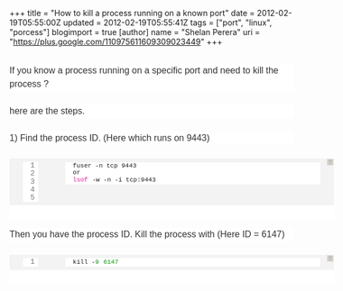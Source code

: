 +++
title = "How to kill a process running on a known port"
date = 2012-02-19T05:55:00Z
updated = 2012-02-19T05:55:41Z
tags = ["port", "linux", "porcess"]
blogimport = true 
[author]
	name = "Shelan Perera"
	uri = "https://plus.google.com/110975611609309023449"
+++

<div dir="ltr" style="text-align: left;" trbidi="on"><br /><div style="background-attachment: initial; background-clip: initial; background-color: white; background-image: initial; background-origin: initial; border-bottom-width: 0px; border-color: initial; border-image: initial; border-left-width: 0px; border-right-width: 0px; border-style: initial; border-top-width: 0px; color: #333333; font-family: 'Trebuchet MS', Helvetica, sans-serif; font-size: 16px; line-height: 24px; margin-bottom: 24px; padding-bottom: 0px; padding-left: 0px; padding-right: 0px; padding-top: 0px; text-align: -webkit-auto; vertical-align: baseline;">If you know a process running on a specific port and need to kill the process ?</div><div style="background-attachment: initial; background-clip: initial; background-color: white; background-image: initial; background-origin: initial; border-bottom-width: 0px; border-color: initial; border-image: initial; border-left-width: 0px; border-right-width: 0px; border-style: initial; border-top-width: 0px; color: #333333; font-family: 'Trebuchet MS', Helvetica, sans-serif; font-size: 16px; line-height: 24px; margin-bottom: 24px; padding-bottom: 0px; padding-left: 0px; padding-right: 0px; padding-top: 0px; text-align: -webkit-auto; vertical-align: baseline;">here are the steps.</div><div style="background-attachment: initial; background-clip: initial; background-color: white; background-image: initial; background-origin: initial; border-bottom-width: 0px; border-color: initial; border-image: initial; border-left-width: 0px; border-right-width: 0px; border-style: initial; border-top-width: 0px; color: #333333; font-family: 'Trebuchet MS', Helvetica, sans-serif; font-size: 16px; line-height: 24px; margin-bottom: 24px; padding-bottom: 0px; padding-left: 0px; padding-right: 0px; padding-top: 0px; text-align: -webkit-auto; vertical-align: baseline;">1) Find the process ID. (Here which runs on 9443)</div><div style="background-attachment: initial; background-clip: initial; background-color: white; background-image: initial; background-origin: initial; border-bottom-width: 0px; border-color: initial; border-image: initial; border-left-width: 0px; border-right-width: 0px; border-style: initial; border-top-width: 0px; color: #333333; font-family: 'Trebuchet MS', Helvetica, sans-serif; font-size: 16px; line-height: 24px; margin-bottom: 0px; margin-left: 0px; margin-right: 0px; margin-top: 0px; padding-bottom: 0px; padding-left: 0px; padding-right: 0px; padding-top: 0px; text-align: -webkit-auto; vertical-align: baseline;"><div class="syntaxhighlighter notranslate bash" id="highlighter_31848" style="background-attachment: initial; background-clip: initial; background-color: white !important; background-image: initial; background-origin: initial; background-position: initial initial; background-repeat: initial initial; border-bottom-width: 0px; border-color: initial; border-image: initial; border-left-width: 0px; border-right-width: 0px; border-style: initial; border-top-width: 0px; font-size: 1em !important; margin-bottom: 1em !important; margin-left: 0px !important; margin-right: 0px !important; margin-top: 1em !important; overflow-x: auto !important; overflow-y: auto !important; padding-bottom: 0px; padding-left: 0px; padding-right: 0px; padding-top: 0px; position: relative !important; vertical-align: baseline; width: 575px;"><div class="toolbar" style="background-attachment: initial !important; background-clip: initial !important; background-color: rgb(212, 208, 200) !important; background-image: initial !important; background-origin: initial !important; border-bottom-left-radius: 0px !important; border-bottom-right-radius: 0px !important; border-bottom-style: none !important; border-bottom-width: 0px !important; border-color: initial !important; border-color: initial !important; border-color: initial !important; border-color: initial !important; border-color: initial; border-image: initial !important; border-left-style: none !important; border-left-width: 0px !important; border-right-style: none !important; border-right-width: 0px !important; border-style: initial !important; border-style: initial !important; border-style: initial; border-top-left-radius: 0px !important; border-top-right-radius: 0px !important; border-top-style: none !important; border-top-width: 0px !important; border-width: initial !important; border-width: initial !important; bottom: auto !important; box-sizing: content-box !important; color: rgb(160, 160, 160) !important; float: none !important; font-family: Consolas, 'Bitstream Vera Sans Mono', 'Courier New', Courier, monospace !important; font-size: 10px !important; height: 11px !important; left: auto !important; line-height: 1.1em !important; margin-bottom: 0px !important; margin-left: 0px !important; margin-right: 0px !important; margin-top: 0px !important; min-height: inherit !important; outline-color: initial !important; outline-style: initial !important; outline-width: 0px !important; overflow-x: visible !important; overflow-y: visible !important; padding-bottom: 0px !important; padding-left: 0px !important; padding-right: 0px !important; padding-top: 0px !important; position: absolute !important; right: 1px !important; text-align: left !important; top: 1px !important; vertical-align: baseline !important; width: 11px !important; z-index: 10 !important;"><span style="background-attachment: initial; background-clip: initial; background-color: transparent; background-image: initial; background-origin: initial; border-bottom-width: 0px; border-color: initial; border-image: initial; border-left-width: 0px; border-right-width: 0px; border-style: initial; border-top-width: 0px; margin-bottom: 0px; margin-left: 0px; margin-right: 0px; margin-top: 0px; padding-bottom: 0px; padding-left: 0px; padding-right: 0px; padding-top: 0px; vertical-align: baseline;"><a class="toolbar_item command_help help" href="http://wp.shelan.org/#" style="background-attachment: initial !important; background-clip: initial !important; background-color: initial !important; background-image: none !important; background-origin: initial !important; border-bottom-left-radius: 0px !important; border-bottom-right-radius: 0px !important; border-bottom-width: 0px !important; border-color: initial !important; border-color: initial !important; border-color: initial; border-image: initial !important; border-left-width: 0px !important; border-right-width: 0px !important; border-style: initial !important; border-style: initial !important; border-style: initial; border-top-left-radius: 0px !important; border-top-right-radius: 0px !important; border-top-width: 0px !important; bottom: auto !important; box-sizing: content-box !important; color: rgb(160, 160, 160) !important; display: block !important; float: none !important; font-size: 1em !important; height: auto !important; left: auto !important; line-height: 1.1em !important; margin-bottom: 0px !important; margin-left: 0px !important; margin-right: 0px !important; margin-top: 0px !important; min-height: inherit !important; outline-color: initial !important; outline-style: initial !important; outline-width: 0px !important; overflow-x: visible !important; overflow-y: visible !important; padding-bottom: 0px !important; padding-left: 0px !important; padding-right: 0px !important; padding-top: 1px !important; position: static !important; right: auto !important; text-align: center !important; text-decoration: none !important; top: auto !important; vertical-align: baseline !important; width: auto !important;">?</a></span></div><table border="0" cellpadding="0" cellspacing="0" style="-webkit-border-horizontal-spacing: 0px; -webkit-border-vertical-spacing: 0px; background-attachment: initial !important; background-clip: initial !important; background-color: initial !important; background-image: none !important; background-origin: initial !important; border-bottom-color: rgb(231, 231, 231); border-bottom-left-radius: 0px !important; border-bottom-right-radius: 0px !important; border-bottom-style: solid; border-bottom-width: 1px; border-collapse: collapse; border-color: initial !important; border-color: initial !important; border-color: initial; border-image: initial; border-left-color: rgb(231, 231, 231); border-left-style: solid; border-left-width: 1px; border-right-color: rgb(231, 231, 231); border-right-style: solid; border-right-width: 1px; border-style: initial !important; border-style: initial !important; border-style: initial; border-top-color: rgb(231, 231, 231); border-top-left-radius: 0px !important; border-top-right-radius: 0px !important; border-top-style: solid; border-top-width: 1px; bottom: auto !important; box-sizing: content-box !important; float: none !important; font-family: Consolas, 'Bitstream Vera Sans Mono', 'Courier New', Courier, monospace !important; font-size: 1em !important; height: auto !important; left: auto !important; line-height: 1.1em !important; margin-bottom: 24px; margin-left: 0px; margin-right: -1px; margin-top: 0px; min-height: inherit !important; outline-color: initial !important; outline-style: initial !important; outline-width: 0px !important; overflow-x: visible !important; overflow-y: visible !important; padding-bottom: 0px !important; padding-left: 0px !important; padding-right: 0px !important; padding-top: 0px !important; position: static !important; right: auto !important; text-align: left; top: auto !important; vertical-align: baseline !important; width: 575px;"><tbody style="background-attachment: initial !important; background-clip: initial !important; background-color: initial !important; background-image: none !important; background-origin: initial !important; border-bottom-left-radius: 0px !important; border-bottom-right-radius: 0px !important; border-bottom-width: 0px !important; border-color: initial !important; border-color: initial !important; border-color: initial; border-image: initial !important; border-left-width: 0px !important; border-right-width: 0px !important; border-style: initial !important; border-style: initial !important; border-style: initial; border-top-left-radius: 0px !important; border-top-right-radius: 0px !important; border-top-width: 0px !important; bottom: auto !important; box-sizing: content-box !important; float: none !important; font-size: 1em !important; height: auto !important; left: auto !important; line-height: 1.1em !important; margin-bottom: 0px !important; margin-left: 0px !important; margin-right: 0px !important; margin-top: 0px !important; min-height: inherit !important; outline-color: initial !important; outline-style: initial !important; outline-width: 0px !important; overflow-x: visible !important; overflow-y: visible !important; padding-bottom: 0px !important; padding-left: 0px !important; padding-right: 0px !important; padding-top: 0px !important; position: static !important; right: auto !important; top: auto !important; vertical-align: baseline !important; width: auto !important;"><tr style="background-attachment: initial !important; background-clip: initial !important; background-color: initial !important; background-image: none !important; background-origin: initial !important; border-bottom-left-radius: 0px !important; border-bottom-right-radius: 0px !important; border-bottom-width: 0px !important; border-color: initial !important; border-color: initial !important; border-color: initial; border-image: initial !important; border-left-width: 0px !important; border-right-width: 0px !important; border-style: initial !important; border-style: initial !important; border-style: initial; border-top-left-radius: 0px !important; border-top-right-radius: 0px !important; border-top-width: 0px !important; bottom: auto !important; box-sizing: content-box !important; float: none !important; font-size: 1em !important; height: auto !important; left: auto !important; line-height: 1.1em !important; margin-bottom: 0px !important; margin-left: 0px !important; margin-right: 0px !important; margin-top: 0px !important; min-height: inherit !important; outline-color: initial !important; outline-style: initial !important; outline-width: 0px !important; overflow-x: visible !important; overflow-y: visible !important; padding-bottom: 0px !important; padding-left: 0px !important; padding-right: 0px !important; padding-top: 0px !important; position: static !important; right: auto !important; top: auto !important; vertical-align: baseline !important; width: auto !important;"><td class="gutter" style="background-attachment: initial; background-clip: initial; background-color: #f3f3f3; background-image: initial; background-origin: initial; border-bottom-left-radius: 0px !important; border-bottom-right-radius: 0px !important; border-bottom-width: 0px !important; border-color: initial !important; border-color: initial !important; border-color: initial; border-image: initial !important; border-left-width: 0px !important; border-right-color: rgb(221, 221, 221); border-right-style: dotted; border-right-width: 1px; border-style: initial !important; border-style: initial !important; border-style: initial; border-top-color: rgb(221, 221, 221); border-top-left-radius: 0px !important; border-top-right-radius: 0px !important; border-top-style: dotted; border-top-width: 1px; bottom: auto !important; box-sizing: content-box !important; color: rgb(120, 120, 120) !important; float: none !important; font-size: 13px; height: auto !important; left: auto !important; line-height: 1.1em !important; margin-bottom: 0px !important; margin-left: 0px !important; margin-right: 0px !important; margin-top: 0px !important; min-height: inherit !important; outline-color: initial !important; outline-style: initial !important; outline-width: 0px !important; overflow-x: visible !important; overflow-y: visible !important; padding-bottom: 6px; padding-left: 24px; padding-right: 24px; padding-top: 6px; position: static !important; right: auto !important; top: auto !important; vertical-align: baseline !important; width: auto !important;"><div class="line number1 index0 alt2" style="background-attachment: initial !important; background-clip: initial !important; background-color: white !important; background-image: none !important; background-origin: initial !important; border-bottom-left-radius: 0px !important; border-bottom-right-radius: 0px !important; border-bottom-width: 0px !important; border-color: initial !important; border-color: initial !important; border-color: initial; border-image: initial !important; border-left-width: 0px !important; border-right-color: rgb(212, 208, 200) !important; border-right-style: solid !important; border-right-width: 3px !important; border-style: initial !important; border-style: initial !important; border-style: initial; border-top-left-radius: 0px !important; border-top-right-radius: 0px !important; border-top-width: 0px !important; bottom: auto !important; box-sizing: content-box !important; float: none !important; font-size: 1em !important; height: auto !important; left: auto !important; line-height: 1.1em !important; margin-bottom: 0px !important; margin-left: 0px !important; margin-right: 0px !important; margin-top: 0px !important; min-height: inherit !important; outline-color: initial !important; outline-style: initial !important; outline-width: 0px !important; overflow-x: visible !important; overflow-y: visible !important; padding-bottom: 0px !important; padding-left: 1em !important; padding-right: 0.5em !important; padding-top: 0px !important; position: static !important; right: auto !important; text-align: right !important; top: auto !important; vertical-align: baseline !important; white-space: pre !important; width: auto !important;">1</div><div class="line number2 index1 alt1" style="background-attachment: initial !important; background-clip: initial !important; background-color: white !important; background-image: none !important; background-origin: initial !important; border-bottom-left-radius: 0px !important; border-bottom-right-radius: 0px !important; border-bottom-width: 0px !important; border-color: initial !important; border-color: initial !important; border-color: initial; border-image: initial !important; border-left-width: 0px !important; border-right-color: rgb(212, 208, 200) !important; border-right-style: solid !important; border-right-width: 3px !important; border-style: initial !important; border-style: initial !important; border-style: initial; border-top-left-radius: 0px !important; border-top-right-radius: 0px !important; border-top-width: 0px !important; bottom: auto !important; box-sizing: content-box !important; float: none !important; font-size: 1em !important; height: auto !important; left: auto !important; line-height: 1.1em !important; margin-bottom: 0px !important; margin-left: 0px !important; margin-right: 0px !important; margin-top: 0px !important; min-height: inherit !important; outline-color: initial !important; outline-style: initial !important; outline-width: 0px !important; overflow-x: visible !important; overflow-y: visible !important; padding-bottom: 0px !important; padding-left: 1em !important; padding-right: 0.5em !important; padding-top: 0px !important; position: static !important; right: auto !important; text-align: right !important; top: auto !important; vertical-align: baseline !important; white-space: pre !important; width: auto !important;">2</div><div class="line number3 index2 alt2" style="background-attachment: initial !important; background-clip: initial !important; background-color: white !important; background-image: none !important; background-origin: initial !important; border-bottom-left-radius: 0px !important; border-bottom-right-radius: 0px !important; border-bottom-width: 0px !important; border-color: initial !important; border-color: initial !important; border-color: initial; border-image: initial !important; border-left-width: 0px !important; border-right-color: rgb(212, 208, 200) !important; border-right-style: solid !important; border-right-width: 3px !important; border-style: initial !important; border-style: initial !important; border-style: initial; border-top-left-radius: 0px !important; border-top-right-radius: 0px !important; border-top-width: 0px !important; bottom: auto !important; box-sizing: content-box !important; float: none !important; font-size: 1em !important; height: auto !important; left: auto !important; line-height: 1.1em !important; margin-bottom: 0px !important; margin-left: 0px !important; margin-right: 0px !important; margin-top: 0px !important; min-height: inherit !important; outline-color: initial !important; outline-style: initial !important; outline-width: 0px !important; overflow-x: visible !important; overflow-y: visible !important; padding-bottom: 0px !important; padding-left: 1em !important; padding-right: 0.5em !important; padding-top: 0px !important; position: static !important; right: auto !important; text-align: right !important; top: auto !important; vertical-align: baseline !important; white-space: pre !important; width: auto !important;">3</div><div class="line number4 index3 alt1" style="background-attachment: initial !important; background-clip: initial !important; background-color: white !important; background-image: none !important; background-origin: initial !important; border-bottom-left-radius: 0px !important; border-bottom-right-radius: 0px !important; border-bottom-width: 0px !important; border-color: initial !important; border-color: initial !important; border-color: initial; border-image: initial !important; border-left-width: 0px !important; border-right-color: rgb(212, 208, 200) !important; border-right-style: solid !important; border-right-width: 3px !important; border-style: initial !important; border-style: initial !important; border-style: initial; border-top-left-radius: 0px !important; border-top-right-radius: 0px !important; border-top-width: 0px !important; bottom: auto !important; box-sizing: content-box !important; float: none !important; font-size: 1em !important; height: auto !important; left: auto !important; line-height: 1.1em !important; margin-bottom: 0px !important; margin-left: 0px !important; margin-right: 0px !important; margin-top: 0px !important; min-height: inherit !important; outline-color: initial !important; outline-style: initial !important; outline-width: 0px !important; overflow-x: visible !important; overflow-y: visible !important; padding-bottom: 0px !important; padding-left: 1em !important; padding-right: 0.5em !important; padding-top: 0px !important; position: static !important; right: auto !important; text-align: right !important; top: auto !important; vertical-align: baseline !important; white-space: pre !important; width: auto !important;">4</div><div class="line number5 index4 alt2" style="background-attachment: initial !important; background-clip: initial !important; background-color: white !important; background-image: none !important; background-origin: initial !important; border-bottom-left-radius: 0px !important; border-bottom-right-radius: 0px !important; border-bottom-width: 0px !important; border-color: initial !important; border-color: initial !important; border-color: initial; border-image: initial !important; border-left-width: 0px !important; border-right-color: rgb(212, 208, 200) !important; border-right-style: solid !important; border-right-width: 3px !important; border-style: initial !important; border-style: initial !important; border-style: initial; border-top-left-radius: 0px !important; border-top-right-radius: 0px !important; border-top-width: 0px !important; bottom: auto !important; box-sizing: content-box !important; float: none !important; font-size: 1em !important; height: auto !important; left: auto !important; line-height: 1.1em !important; margin-bottom: 0px !important; margin-left: 0px !important; margin-right: 0px !important; margin-top: 0px !important; min-height: inherit !important; outline-color: initial !important; outline-style: initial !important; outline-width: 0px !important; overflow-x: visible !important; overflow-y: visible !important; padding-bottom: 0px !important; padding-left: 1em !important; padding-right: 0.5em !important; padding-top: 0px !important; position: static !important; right: auto !important; text-align: right !important; top: auto !important; vertical-align: baseline !important; white-space: pre !important; width: auto !important;">5</div></td><td class="code" style="background-attachment: initial; background-clip: initial; background-color: #f3f3f3; background-image: initial; background-origin: initial; border-bottom-left-radius: 0px !important; border-bottom-right-radius: 0px !important; border-bottom-width: 0px !important; border-color: initial !important; border-color: initial !important; border-color: initial; border-image: initial !important; border-left-width: 0px !important; border-right-color: rgb(221, 221, 221); border-right-style: dotted; border-right-width: 1px; border-style: initial !important; border-style: initial !important; border-style: initial; border-top-color: rgb(221, 221, 221); border-top-left-radius: 0px !important; border-top-right-radius: 0px !important; border-top-style: dotted; border-top-width: 1px; bottom: auto !important; box-sizing: content-box !important; float: none !important; font-size: 13px; height: auto !important; left: auto !important; line-height: 1.1em !important; margin-bottom: 0px !important; margin-left: 0px !important; margin-right: 0px !important; margin-top: 0px !important; min-height: inherit !important; outline-color: initial !important; outline-style: initial !important; outline-width: 0px !important; overflow-x: visible !important; overflow-y: visible !important; padding-bottom: 6px; padding-left: 24px; padding-right: 24px; padding-top: 6px; position: static !important; right: auto !important; top: auto !important; vertical-align: baseline !important; width: 538px;"><div class="container" style="background-attachment: initial !important; background-clip: initial !important; background-color: initial !important; background-image: none !important; background-origin: initial !important; border-bottom-left-radius: 0px !important; border-bottom-right-radius: 0px !important; border-bottom-width: 0px !important; border-color: initial !important; border-color: initial !important; border-color: initial; border-image: initial !important; border-left-width: 0px !important; border-right-width: 0px !important; border-style: initial !important; border-style: initial !important; border-style: initial; border-top-left-radius: 0px !important; border-top-right-radius: 0px !important; border-top-width: 0px !important; bottom: auto !important; box-sizing: content-box !important; float: none !important; font-size: 1em !important; height: auto !important; left: auto !important; line-height: 1.1em !important; margin-bottom: 0px !important; margin-left: 0px !important; margin-right: 0px !important; margin-top: 0px !important; min-height: inherit !important; outline-color: initial !important; outline-style: initial !important; outline-width: 0px !important; overflow-x: visible !important; overflow-y: visible !important; padding-bottom: 0px !important; padding-left: 0px !important; padding-right: 0px !important; padding-top: 0px !important; position: relative !important; right: auto !important; top: auto !important; vertical-align: baseline !important; width: auto !important;"><div class="line number1 index0 alt2" style="background-attachment: initial !important; background-clip: initial !important; background-color: white !important; background-image: none !important; background-origin: initial !important; border-bottom-left-radius: 0px !important; border-bottom-right-radius: 0px !important; border-bottom-width: 0px !important; border-color: initial !important; border-color: initial !important; border-color: initial; border-image: initial !important; border-left-width: 0px !important; border-right-width: 0px !important; border-style: initial !important; border-style: initial !important; border-style: initial; border-top-left-radius: 0px !important; border-top-right-radius: 0px !important; border-top-width: 0px !important; bottom: auto !important; box-sizing: content-box !important; float: none !important; font-size: 1em !important; height: auto !important; left: auto !important; line-height: 1.1em !important; margin-bottom: 0px !important; margin-left: 0px !important; margin-right: 0px !important; margin-top: 0px !important; min-height: inherit !important; outline-color: initial !important; outline-style: initial !important; outline-width: 0px !important; overflow-x: visible !important; overflow-y: visible !important; padding-bottom: 0px !important; padding-left: 1em !important; padding-right: 1em !important; padding-top: 0px !important; position: static !important; right: auto !important; top: auto !important; vertical-align: baseline !important; white-space: pre !important; width: auto !important;"><code class="bash plain" style="background-attachment: initial !important; background-clip: initial !important; background-color: initial !important; background-image: none !important; background-origin: initial !important; border-bottom-left-radius: 0px !important; border-bottom-right-radius: 0px !important; border-bottom-width: 0px !important; border-color: initial !important; border-color: initial !important; border-color: initial; border-image: initial !important; border-left-width: 0px !important; border-right-width: 0px !important; border-style: initial !important; border-style: initial !important; border-style: initial; border-top-left-radius: 0px !important; border-top-right-radius: 0px !important; border-top-width: 0px !important; bottom: auto !important; box-sizing: content-box !important; float: none !important; font-family: Consolas, 'Bitstream Vera Sans Mono', 'Courier New', Courier, monospace !important; height: auto !important; left: auto !important; line-height: 1.1em !important; margin-bottom: 0px !important; margin-left: 0px !important; margin-right: 0px !important; margin-top: 0px !important; min-height: inherit !important; outline-color: initial !important; outline-style: initial !important; outline-width: 0px !important; overflow-x: visible !important; overflow-y: visible !important; padding-bottom: 0px !important; padding-left: 0px !important; padding-right: 0px !important; padding-top: 0px !important; position: static !important; right: auto !important; top: auto !important; vertical-align: baseline !important; width: auto !important;">fuser -n tcp 9443</code></div><div class="line number2 index1 alt1" style="background-attachment: initial !important; background-clip: initial !important; background-color: white !important; background-image: none !important; background-origin: initial !important; border-bottom-left-radius: 0px !important; border-bottom-right-radius: 0px !important; border-bottom-width: 0px !important; border-color: initial !important; border-color: initial !important; border-color: initial; border-image: initial !important; border-left-width: 0px !important; border-right-width: 0px !important; border-style: initial !important; border-style: initial !important; border-style: initial; border-top-left-radius: 0px !important; border-top-right-radius: 0px !important; border-top-width: 0px !important; bottom: auto !important; box-sizing: content-box !important; float: none !important; font-size: 1em !important; height: auto !important; left: auto !important; line-height: 1.1em !important; margin-bottom: 0px !important; margin-left: 0px !important; margin-right: 0px !important; margin-top: 0px !important; min-height: inherit !important; outline-color: initial !important; outline-style: initial !important; outline-width: 0px !important; overflow-x: visible !important; overflow-y: visible !important; padding-bottom: 0px !important; padding-left: 1em !important; padding-right: 1em !important; padding-top: 0px !important; position: static !important; right: auto !important; top: auto !important; vertical-align: baseline !important; white-space: pre !important; width: auto !important;"></div><div class="line number3 index2 alt2" style="background-attachment: initial !important; background-clip: initial !important; background-color: white !important; background-image: none !important; background-origin: initial !important; border-bottom-left-radius: 0px !important; border-bottom-right-radius: 0px !important; border-bottom-width: 0px !important; border-color: initial !important; border-color: initial !important; border-color: initial; border-image: initial !important; border-left-width: 0px !important; border-right-width: 0px !important; border-style: initial !important; border-style: initial !important; border-style: initial; border-top-left-radius: 0px !important; border-top-right-radius: 0px !important; border-top-width: 0px !important; bottom: auto !important; box-sizing: content-box !important; float: none !important; font-size: 1em !important; height: auto !important; left: auto !important; line-height: 1.1em !important; margin-bottom: 0px !important; margin-left: 0px !important; margin-right: 0px !important; margin-top: 0px !important; min-height: inherit !important; outline-color: initial !important; outline-style: initial !important; outline-width: 0px !important; overflow-x: visible !important; overflow-y: visible !important; padding-bottom: 0px !important; padding-left: 1em !important; padding-right: 1em !important; padding-top: 0px !important; position: static !important; right: auto !important; top: auto !important; vertical-align: baseline !important; white-space: pre !important; width: auto !important;"><code class="bash plain" style="background-attachment: initial !important; background-clip: initial !important; background-color: initial !important; background-image: none !important; background-origin: initial !important; border-bottom-left-radius: 0px !important; border-bottom-right-radius: 0px !important; border-bottom-width: 0px !important; border-color: initial !important; border-color: initial !important; border-color: initial; border-image: initial !important; border-left-width: 0px !important; border-right-width: 0px !important; border-style: initial !important; border-style: initial !important; border-style: initial; border-top-left-radius: 0px !important; border-top-right-radius: 0px !important; border-top-width: 0px !important; bottom: auto !important; box-sizing: content-box !important; float: none !important; font-family: Consolas, 'Bitstream Vera Sans Mono', 'Courier New', Courier, monospace !important; height: auto !important; left: auto !important; line-height: 1.1em !important; margin-bottom: 0px !important; margin-left: 0px !important; margin-right: 0px !important; margin-top: 0px !important; min-height: inherit !important; outline-color: initial !important; outline-style: initial !important; outline-width: 0px !important; overflow-x: visible !important; overflow-y: visible !important; padding-bottom: 0px !important; padding-left: 0px !important; padding-right: 0px !important; padding-top: 0px !important; position: static !important; right: auto !important; top: auto !important; vertical-align: baseline !important; width: auto !important;">or</code></div><div class="line number4 index3 alt1" style="background-attachment: initial !important; background-clip: initial !important; background-color: white !important; background-image: none !important; background-origin: initial !important; border-bottom-left-radius: 0px !important; border-bottom-right-radius: 0px !important; border-bottom-width: 0px !important; border-color: initial !important; border-color: initial !important; border-color: initial; border-image: initial !important; border-left-width: 0px !important; border-right-width: 0px !important; border-style: initial !important; border-style: initial !important; border-style: initial; border-top-left-radius: 0px !important; border-top-right-radius: 0px !important; border-top-width: 0px !important; bottom: auto !important; box-sizing: content-box !important; float: none !important; font-size: 1em !important; height: auto !important; left: auto !important; line-height: 1.1em !important; margin-bottom: 0px !important; margin-left: 0px !important; margin-right: 0px !important; margin-top: 0px !important; min-height: inherit !important; outline-color: initial !important; outline-style: initial !important; outline-width: 0px !important; overflow-x: visible !important; overflow-y: visible !important; padding-bottom: 0px !important; padding-left: 1em !important; padding-right: 1em !important; padding-top: 0px !important; position: static !important; right: auto !important; top: auto !important; vertical-align: baseline !important; white-space: pre !important; width: auto !important;"></div><div class="line number5 index4 alt2" style="background-attachment: initial !important; background-clip: initial !important; background-color: white !important; background-image: none !important; background-origin: initial !important; border-bottom-left-radius: 0px !important; border-bottom-right-radius: 0px !important; border-bottom-width: 0px !important; border-color: initial !important; border-color: initial !important; border-color: initial; border-image: initial !important; border-left-width: 0px !important; border-right-width: 0px !important; border-style: initial !important; border-style: initial !important; border-style: initial; border-top-left-radius: 0px !important; border-top-right-radius: 0px !important; border-top-width: 0px !important; bottom: auto !important; box-sizing: content-box !important; float: none !important; font-size: 1em !important; height: auto !important; left: auto !important; line-height: 1.1em !important; margin-bottom: 0px !important; margin-left: 0px !important; margin-right: 0px !important; margin-top: 0px !important; min-height: inherit !important; outline-color: initial !important; outline-style: initial !important; outline-width: 0px !important; overflow-x: visible !important; overflow-y: visible !important; padding-bottom: 0px !important; padding-left: 1em !important; padding-right: 1em !important; padding-top: 0px !important; position: static !important; right: auto !important; top: auto !important; vertical-align: baseline !important; white-space: pre !important; width: auto !important;"><code class="bash functions" style="background-attachment: initial !important; background-clip: initial !important; background-color: initial !important; background-image: none !important; background-origin: initial !important; border-bottom-left-radius: 0px !important; border-bottom-right-radius: 0px !important; border-bottom-width: 0px !important; border-color: initial !important; border-color: initial !important; border-color: initial; border-image: initial !important; border-left-width: 0px !important; border-right-width: 0px !important; border-style: initial !important; border-style: initial !important; border-style: initial; border-top-left-radius: 0px !important; border-top-right-radius: 0px !important; border-top-width: 0px !important; bottom: auto !important; box-sizing: content-box !important; color: rgb(255, 20, 147) !important; float: none !important; font-family: Consolas, 'Bitstream Vera Sans Mono', 'Courier New', Courier, monospace !important; height: auto !important; left: auto !important; line-height: 1.1em !important; margin-bottom: 0px !important; margin-left: 0px !important; margin-right: 0px !important; margin-top: 0px !important; min-height: inherit !important; outline-color: initial !important; outline-style: initial !important; outline-width: 0px !important; overflow-x: visible !important; overflow-y: visible !important; padding-bottom: 0px !important; padding-left: 0px !important; padding-right: 0px !important; padding-top: 0px !important; position: static !important; right: auto !important; top: auto !important; vertical-align: baseline !important; width: auto !important;">lsof</code> <code class="bash plain" style="background-attachment: initial !important; background-clip: initial !important; background-color: initial !important; background-image: none !important; background-origin: initial !important; border-bottom-left-radius: 0px !important; border-bottom-right-radius: 0px !important; border-bottom-width: 0px !important; border-color: initial !important; border-color: initial !important; border-color: initial; border-image: initial !important; border-left-width: 0px !important; border-right-width: 0px !important; border-style: initial !important; border-style: initial !important; border-style: initial; border-top-left-radius: 0px !important; border-top-right-radius: 0px !important; border-top-width: 0px !important; bottom: auto !important; box-sizing: content-box !important; float: none !important; font-family: Consolas, 'Bitstream Vera Sans Mono', 'Courier New', Courier, monospace !important; height: auto !important; left: auto !important; line-height: 1.1em !important; margin-bottom: 0px !important; margin-left: 0px !important; margin-right: 0px !important; margin-top: 0px !important; min-height: inherit !important; outline-color: initial !important; outline-style: initial !important; outline-width: 0px !important; overflow-x: visible !important; overflow-y: visible !important; padding-bottom: 0px !important; padding-left: 0px !important; padding-right: 0px !important; padding-top: 0px !important; position: static !important; right: auto !important; top: auto !important; vertical-align: baseline !important; width: auto !important;">-w -n -i tcp:9443</code></div></div></td></tr></tbody></table></div></div><div style="background-attachment: initial; background-clip: initial; background-color: white; background-image: initial; background-origin: initial; border-bottom-width: 0px; border-color: initial; border-image: initial; border-left-width: 0px; border-right-width: 0px; border-style: initial; border-top-width: 0px; color: #333333; font-family: 'Trebuchet MS', Helvetica, sans-serif; font-size: 16px; line-height: 24px; margin-bottom: 24px; padding-bottom: 0px; padding-left: 0px; padding-right: 0px; padding-top: 0px; text-align: -webkit-auto; vertical-align: baseline;">Then you have the process ID. Kill the process with (Here ID =&nbsp;6147)</div><div style="background-attachment: initial; background-clip: initial; background-color: white; background-image: initial; background-origin: initial; border-bottom-width: 0px; border-color: initial; border-image: initial; border-left-width: 0px; border-right-width: 0px; border-style: initial; border-top-width: 0px; color: #333333; font-family: 'Trebuchet MS', Helvetica, sans-serif; font-size: 16px; line-height: 24px; margin-bottom: 0px; margin-left: 0px; margin-right: 0px; margin-top: 0px; padding-bottom: 0px; padding-left: 0px; padding-right: 0px; padding-top: 0px; text-align: -webkit-auto; vertical-align: baseline;"><div class="syntaxhighlighter notranslate actionscript3" id="highlighter_557417" style="background-attachment: initial; background-clip: initial; background-color: white !important; background-image: initial; background-origin: initial; background-position: initial initial; background-repeat: initial initial; border-bottom-width: 0px; border-color: initial; border-image: initial; border-left-width: 0px; border-right-width: 0px; border-style: initial; border-top-width: 0px; font-size: 1em !important; margin-bottom: 1em !important; margin-left: 0px !important; margin-right: 0px !important; margin-top: 1em !important; overflow-x: auto !important; overflow-y: auto !important; padding-bottom: 0px; padding-left: 0px; padding-right: 0px; padding-top: 0px; position: relative !important; vertical-align: baseline; width: 575px;"><div class="toolbar" style="background-attachment: initial !important; background-clip: initial !important; background-color: rgb(212, 208, 200) !important; background-image: initial !important; background-origin: initial !important; border-bottom-left-radius: 0px !important; border-bottom-right-radius: 0px !important; border-bottom-style: none !important; border-bottom-width: 0px !important; border-color: initial !important; border-color: initial !important; border-color: initial !important; border-color: initial !important; border-color: initial; border-image: initial !important; border-left-style: none !important; border-left-width: 0px !important; border-right-style: none !important; border-right-width: 0px !important; border-style: initial !important; border-style: initial !important; border-style: initial; border-top-left-radius: 0px !important; border-top-right-radius: 0px !important; border-top-style: none !important; border-top-width: 0px !important; border-width: initial !important; border-width: initial !important; bottom: auto !important; box-sizing: content-box !important; color: rgb(160, 160, 160) !important; float: none !important; font-family: Consolas, 'Bitstream Vera Sans Mono', 'Courier New', Courier, monospace !important; font-size: 10px !important; height: 11px !important; left: auto !important; line-height: 1.1em !important; margin-bottom: 0px !important; margin-left: 0px !important; margin-right: 0px !important; margin-top: 0px !important; min-height: inherit !important; outline-color: initial !important; outline-style: initial !important; outline-width: 0px !important; overflow-x: visible !important; overflow-y: visible !important; padding-bottom: 0px !important; padding-left: 0px !important; padding-right: 0px !important; padding-top: 0px !important; position: absolute !important; right: 1px !important; text-align: left !important; top: 1px !important; vertical-align: baseline !important; width: 11px !important; z-index: 10 !important;"><span style="background-attachment: initial; background-clip: initial; background-color: transparent; background-image: initial; background-origin: initial; border-bottom-width: 0px; border-color: initial; border-image: initial; border-left-width: 0px; border-right-width: 0px; border-style: initial; border-top-width: 0px; margin-bottom: 0px; margin-left: 0px; margin-right: 0px; margin-top: 0px; padding-bottom: 0px; padding-left: 0px; padding-right: 0px; padding-top: 0px; vertical-align: baseline;"><a class="toolbar_item command_help help" href="http://wp.shelan.org/#" style="background-attachment: initial !important; background-clip: initial !important; background-color: initial !important; background-image: none !important; background-origin: initial !important; border-bottom-left-radius: 0px !important; border-bottom-right-radius: 0px !important; border-bottom-width: 0px !important; border-color: initial !important; border-color: initial !important; border-color: initial; border-image: initial !important; border-left-width: 0px !important; border-right-width: 0px !important; border-style: initial !important; border-style: initial !important; border-style: initial; border-top-left-radius: 0px !important; border-top-right-radius: 0px !important; border-top-width: 0px !important; bottom: auto !important; box-sizing: content-box !important; color: rgb(160, 160, 160) !important; display: block !important; float: none !important; font-size: 1em !important; height: auto !important; left: auto !important; line-height: 1.1em !important; margin-bottom: 0px !important; margin-left: 0px !important; margin-right: 0px !important; margin-top: 0px !important; min-height: inherit !important; outline-color: initial !important; outline-style: initial !important; outline-width: 0px !important; overflow-x: visible !important; overflow-y: visible !important; padding-bottom: 0px !important; padding-left: 0px !important; padding-right: 0px !important; padding-top: 1px !important; position: static !important; right: auto !important; text-align: center !important; text-decoration: none !important; top: auto !important; vertical-align: baseline !important; width: auto !important;">?</a></span></div><table border="0" cellpadding="0" cellspacing="0" style="-webkit-border-horizontal-spacing: 0px; -webkit-border-vertical-spacing: 0px; background-attachment: initial !important; background-clip: initial !important; background-color: initial !important; background-image: none !important; background-origin: initial !important; border-bottom-color: rgb(231, 231, 231); border-bottom-left-radius: 0px !important; border-bottom-right-radius: 0px !important; border-bottom-style: solid; border-bottom-width: 1px; border-collapse: collapse; border-color: initial !important; border-color: initial !important; border-color: initial; border-image: initial; border-left-color: rgb(231, 231, 231); border-left-style: solid; border-left-width: 1px; border-right-color: rgb(231, 231, 231); border-right-style: solid; border-right-width: 1px; border-style: initial !important; border-style: initial !important; border-style: initial; border-top-color: rgb(231, 231, 231); border-top-left-radius: 0px !important; border-top-right-radius: 0px !important; border-top-style: solid; border-top-width: 1px; bottom: auto !important; box-sizing: content-box !important; float: none !important; font-family: Consolas, 'Bitstream Vera Sans Mono', 'Courier New', Courier, monospace !important; font-size: 1em !important; height: auto !important; left: auto !important; line-height: 1.1em !important; margin-bottom: 24px; margin-left: 0px; margin-right: -1px; margin-top: 0px; min-height: inherit !important; outline-color: initial !important; outline-style: initial !important; outline-width: 0px !important; overflow-x: visible !important; overflow-y: visible !important; padding-bottom: 0px !important; padding-left: 0px !important; padding-right: 0px !important; padding-top: 0px !important; position: static !important; right: auto !important; text-align: left; top: auto !important; vertical-align: baseline !important; width: 575px;"><tbody style="background-attachment: initial !important; background-clip: initial !important; background-color: initial !important; background-image: none !important; background-origin: initial !important; border-bottom-left-radius: 0px !important; border-bottom-right-radius: 0px !important; border-bottom-width: 0px !important; border-color: initial !important; border-color: initial !important; border-color: initial; border-image: initial !important; border-left-width: 0px !important; border-right-width: 0px !important; border-style: initial !important; border-style: initial !important; border-style: initial; border-top-left-radius: 0px !important; border-top-right-radius: 0px !important; border-top-width: 0px !important; bottom: auto !important; box-sizing: content-box !important; float: none !important; font-size: 1em !important; height: auto !important; left: auto !important; line-height: 1.1em !important; margin-bottom: 0px !important; margin-left: 0px !important; margin-right: 0px !important; margin-top: 0px !important; min-height: inherit !important; outline-color: initial !important; outline-style: initial !important; outline-width: 0px !important; overflow-x: visible !important; overflow-y: visible !important; padding-bottom: 0px !important; padding-left: 0px !important; padding-right: 0px !important; padding-top: 0px !important; position: static !important; right: auto !important; top: auto !important; vertical-align: baseline !important; width: auto !important;"><tr style="background-attachment: initial !important; background-clip: initial !important; background-color: initial !important; background-image: none !important; background-origin: initial !important; border-bottom-left-radius: 0px !important; border-bottom-right-radius: 0px !important; border-bottom-width: 0px !important; border-color: initial !important; border-color: initial !important; border-color: initial; border-image: initial !important; border-left-width: 0px !important; border-right-width: 0px !important; border-style: initial !important; border-style: initial !important; border-style: initial; border-top-left-radius: 0px !important; border-top-right-radius: 0px !important; border-top-width: 0px !important; bottom: auto !important; box-sizing: content-box !important; float: none !important; font-size: 1em !important; height: auto !important; left: auto !important; line-height: 1.1em !important; margin-bottom: 0px !important; margin-left: 0px !important; margin-right: 0px !important; margin-top: 0px !important; min-height: inherit !important; outline-color: initial !important; outline-style: initial !important; outline-width: 0px !important; overflow-x: visible !important; overflow-y: visible !important; padding-bottom: 0px !important; padding-left: 0px !important; padding-right: 0px !important; padding-top: 0px !important; position: static !important; right: auto !important; top: auto !important; vertical-align: baseline !important; width: auto !important;"><td class="gutter" style="background-attachment: initial; background-clip: initial; background-color: #f3f3f3; background-image: initial; background-origin: initial; border-bottom-left-radius: 0px !important; border-bottom-right-radius: 0px !important; border-bottom-width: 0px !important; border-color: initial !important; border-color: initial !important; border-color: initial; border-image: initial !important; border-left-width: 0px !important; border-right-color: rgb(221, 221, 221); border-right-style: dotted; border-right-width: 1px; border-style: initial !important; border-style: initial !important; border-style: initial; border-top-color: rgb(221, 221, 221); border-top-left-radius: 0px !important; border-top-right-radius: 0px !important; border-top-style: dotted; border-top-width: 1px; bottom: auto !important; box-sizing: content-box !important; color: rgb(120, 120, 120) !important; float: none !important; font-size: 13px; height: auto !important; left: auto !important; line-height: 1.1em !important; margin-bottom: 0px !important; margin-left: 0px !important; margin-right: 0px !important; margin-top: 0px !important; min-height: inherit !important; outline-color: initial !important; outline-style: initial !important; outline-width: 0px !important; overflow-x: visible !important; overflow-y: visible !important; padding-bottom: 6px; padding-left: 24px; padding-right: 24px; padding-top: 6px; position: static !important; right: auto !important; top: auto !important; vertical-align: baseline !important; width: auto !important;"><div class="line number1 index0 alt2" style="background-attachment: initial !important; background-clip: initial !important; background-color: white !important; background-image: none !important; background-origin: initial !important; border-bottom-left-radius: 0px !important; border-bottom-right-radius: 0px !important; border-bottom-width: 0px !important; border-color: initial !important; border-color: initial !important; border-color: initial; border-image: initial !important; border-left-width: 0px !important; border-right-color: rgb(212, 208, 200) !important; border-right-style: solid !important; border-right-width: 3px !important; border-style: initial !important; border-style: initial !important; border-style: initial; border-top-left-radius: 0px !important; border-top-right-radius: 0px !important; border-top-width: 0px !important; bottom: auto !important; box-sizing: content-box !important; float: none !important; font-size: 1em !important; height: auto !important; left: auto !important; line-height: 1.1em !important; margin-bottom: 0px !important; margin-left: 0px !important; margin-right: 0px !important; margin-top: 0px !important; min-height: inherit !important; outline-color: initial !important; outline-style: initial !important; outline-width: 0px !important; overflow-x: visible !important; overflow-y: visible !important; padding-bottom: 0px !important; padding-left: 1em !important; padding-right: 0.5em !important; padding-top: 0px !important; position: static !important; right: auto !important; text-align: right !important; top: auto !important; vertical-align: baseline !important; white-space: pre !important; width: auto !important;">1</div></td><td class="code" style="background-attachment: initial; background-clip: initial; background-color: #f3f3f3; background-image: initial; background-origin: initial; border-bottom-left-radius: 0px !important; border-bottom-right-radius: 0px !important; border-bottom-width: 0px !important; border-color: initial !important; border-color: initial !important; border-color: initial; border-image: initial !important; border-left-width: 0px !important; border-right-color: rgb(221, 221, 221); border-right-style: dotted; border-right-width: 1px; border-style: initial !important; border-style: initial !important; border-style: initial; border-top-color: rgb(221, 221, 221); border-top-left-radius: 0px !important; border-top-right-radius: 0px !important; border-top-style: dotted; border-top-width: 1px; bottom: auto !important; box-sizing: content-box !important; float: none !important; font-size: 13px; height: auto !important; left: auto !important; line-height: 1.1em !important; margin-bottom: 0px !important; margin-left: 0px !important; margin-right: 0px !important; margin-top: 0px !important; min-height: inherit !important; outline-color: initial !important; outline-style: initial !important; outline-width: 0px !important; overflow-x: visible !important; overflow-y: visible !important; padding-bottom: 6px; padding-left: 24px; padding-right: 24px; padding-top: 6px; position: static !important; right: auto !important; top: auto !important; vertical-align: baseline !important; width: 538px;"><div class="container" style="background-attachment: initial !important; background-clip: initial !important; background-color: initial !important; background-image: none !important; background-origin: initial !important; border-bottom-left-radius: 0px !important; border-bottom-right-radius: 0px !important; border-bottom-width: 0px !important; border-color: initial !important; border-color: initial !important; border-color: initial; border-image: initial !important; border-left-width: 0px !important; border-right-width: 0px !important; border-style: initial !important; border-style: initial !important; border-style: initial; border-top-left-radius: 0px !important; border-top-right-radius: 0px !important; border-top-width: 0px !important; bottom: auto !important; box-sizing: content-box !important; float: none !important; font-size: 1em !important; height: auto !important; left: auto !important; line-height: 1.1em !important; margin-bottom: 0px !important; margin-left: 0px !important; margin-right: 0px !important; margin-top: 0px !important; min-height: inherit !important; outline-color: initial !important; outline-style: initial !important; outline-width: 0px !important; overflow-x: visible !important; overflow-y: visible !important; padding-bottom: 0px !important; padding-left: 0px !important; padding-right: 0px !important; padding-top: 0px !important; position: relative !important; right: auto !important; top: auto !important; vertical-align: baseline !important; width: auto !important;"><div class="line number1 index0 alt2" style="background-attachment: initial !important; background-clip: initial !important; background-color: white !important; background-image: none !important; background-origin: initial !important; border-bottom-left-radius: 0px !important; border-bottom-right-radius: 0px !important; border-bottom-width: 0px !important; border-color: initial !important; border-color: initial !important; border-color: initial; border-image: initial !important; border-left-width: 0px !important; border-right-width: 0px !important; border-style: initial !important; border-style: initial !important; border-style: initial; border-top-left-radius: 0px !important; border-top-right-radius: 0px !important; border-top-width: 0px !important; bottom: auto !important; box-sizing: content-box !important; float: none !important; font-size: 1em !important; height: auto !important; left: auto !important; line-height: 1.1em !important; margin-bottom: 0px !important; margin-left: 0px !important; margin-right: 0px !important; margin-top: 0px !important; min-height: inherit !important; outline-color: initial !important; outline-style: initial !important; outline-width: 0px !important; overflow-x: visible !important; overflow-y: visible !important; padding-bottom: 0px !important; padding-left: 1em !important; padding-right: 1em !important; padding-top: 0px !important; position: static !important; right: auto !important; top: auto !important; vertical-align: baseline !important; white-space: pre !important; width: auto !important;"><code class="actionscript3 plain" style="background-attachment: initial !important; background-clip: initial !important; background-color: initial !important; background-image: none !important; background-origin: initial !important; border-bottom-left-radius: 0px !important; border-bottom-right-radius: 0px !important; border-bottom-width: 0px !important; border-color: initial !important; border-color: initial !important; border-color: initial; border-image: initial !important; border-left-width: 0px !important; border-right-width: 0px !important; border-style: initial !important; border-style: initial !important; border-style: initial; border-top-left-radius: 0px !important; border-top-right-radius: 0px !important; border-top-width: 0px !important; bottom: auto !important; box-sizing: content-box !important; float: none !important; font-family: Consolas, 'Bitstream Vera Sans Mono', 'Courier New', Courier, monospace !important; height: auto !important; left: auto !important; line-height: 1.1em !important; margin-bottom: 0px !important; margin-left: 0px !important; margin-right: 0px !important; margin-top: 0px !important; min-height: inherit !important; outline-color: initial !important; outline-style: initial !important; outline-width: 0px !important; overflow-x: visible !important; overflow-y: visible !important; padding-bottom: 0px !important; padding-left: 0px !important; padding-right: 0px !important; padding-top: 0px !important; position: static !important; right: auto !important; top: auto !important; vertical-align: baseline !important; width: auto !important;">kill -</code><code class="actionscript3 value" style="background-attachment: initial !important; background-clip: initial !important; background-color: initial !important; background-image: none !important; background-origin: initial !important; border-bottom-left-radius: 0px !important; border-bottom-right-radius: 0px !important; border-bottom-width: 0px !important; border-color: initial !important; border-color: initial !important; border-color: initial; border-image: initial !important; border-left-width: 0px !important; border-right-width: 0px !important; border-style: initial !important; border-style: initial !important; border-style: initial; border-top-left-radius: 0px !important; border-top-right-radius: 0px !important; border-top-width: 0px !important; bottom: auto !important; box-sizing: content-box !important; color: rgb(0, 153, 0) !important; float: none !important; font-family: Consolas, 'Bitstream Vera Sans Mono', 'Courier New', Courier, monospace !important; height: auto !important; left: auto !important; line-height: 1.1em !important; margin-bottom: 0px !important; margin-left: 0px !important; margin-right: 0px !important; margin-top: 0px !important; min-height: inherit !important; outline-color: initial !important; outline-style: initial !important; outline-width: 0px !important; overflow-x: visible !important; overflow-y: visible !important; padding-bottom: 0px !important; padding-left: 0px !important; padding-right: 0px !important; padding-top: 0px !important; position: static !important; right: auto !important; top: auto !important; vertical-align: baseline !important; width: auto !important;">9</code> <code class="actionscript3 value" style="background-attachment: initial !important; background-clip: initial !important; background-color: initial !important; background-image: none !important; background-origin: initial !important; border-bottom-left-radius: 0px !important; border-bottom-right-radius: 0px !important; border-bottom-width: 0px !important; border-color: initial !important; border-color: initial !important; border-color: initial; border-image: initial !important; border-left-width: 0px !important; border-right-width: 0px !important; border-style: initial !important; border-style: initial !important; border-style: initial; border-top-left-radius: 0px !important; border-top-right-radius: 0px !important; border-top-width: 0px !important; bottom: auto !important; box-sizing: content-box !important; color: rgb(0, 153, 0) !important; float: none !important; font-family: Consolas, 'Bitstream Vera Sans Mono', 'Courier New', Courier, monospace !important; height: auto !important; left: auto !important; line-height: 1.1em !important; margin-bottom: 0px !important; margin-left: 0px !important; margin-right: 0px !important; margin-top: 0px !important; min-height: inherit !important; outline-color: initial !important; outline-style: initial !important; outline-width: 0px !important; overflow-x: visible !important; overflow-y: visible !important; padding-bottom: 0px !important; padding-left: 0px !important; padding-right: 0px !important; padding-top: 0px !important; position: static !important; right: auto !important; top: auto !important; vertical-align: baseline !important; width: auto !important;">6147</code></div></div></td></tr></tbody></table></div></div></div>
